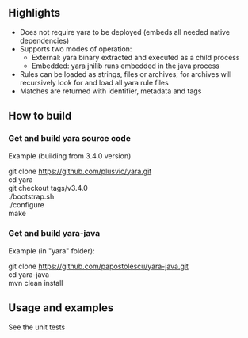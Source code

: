 Highlights
------------
- Does not require yara to be deployed (embeds all needed native dependencies)
- Supports two modes of operation:
  - External: yara binary extracted and executed as a child process
  - Embedded: yara jnilib runs embedded in the java process
- Rules can be loaded as strings, files or archives; for archives will recursively look for and load all yara rule files
- Matches are returned with identifier, metadata and tags


How to build
------------

### Get and build yara source code

Example (building from 3.4.0 version)

git clone https://github.com/plusvic/yara.git<br/>
cd yara<br/>
git checkout tags/v3.4.0<br/>
./bootstrap.sh<br/>
./configure<br/>
make<br/>

### Get and build yara-java

Example (in "yara" folder):

git clone https://github.com/papostolescu/yara-java.git<br/>
cd yara-java<br/>
mvn clean install<br/>

Usage and examples
------------------

See the unit tests
